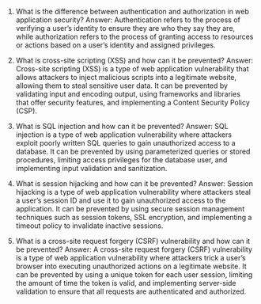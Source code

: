 

1. What is the difference between authentication and authorization in web application security?
Answer: Authentication refers to the process of verifying a user’s identity to ensure they are who they say they are, while authorization refers to the process of granting access to resources or actions based on a user’s identity and assigned privileges.

2. What is cross-site scripting (XSS) and how can it be prevented?
Answer: Cross-site scripting (XSS) is a type of web application vulnerability that allows attackers to inject malicious scripts into a legitimate website, allowing them to steal sensitive user data. It can be prevented by validating input and encoding output, using frameworks and libraries that offer security features, and implementing a Content Security Policy (CSP).

3. What is SQL injection and how can it be prevented?
Answer: SQL injection is a type of web application vulnerability where attackers exploit poorly written SQL queries to gain unauthorized access to a database. It can be prevented by using parameterized queries or stored procedures, limiting access privileges for the database user, and implementing input validation and sanitization.

4. What is session hijacking and how can it be prevented?
Answer: Session hijacking is a type of web application vulnerability where attackers steal a user’s session ID and use it to gain unauthorized access to the application. It can be prevented by using secure session management techniques such as session tokens, SSL encryption, and implementing a timeout policy to invalidate inactive sessions.

5. What is a cross-site request forgery (CSRF) vulnerability and how can it be prevented?
Answer: A cross-site request forgery (CSRF) vulnerability is a type of web application vulnerability where attackers trick a user’s browser into executing unauthorized actions on a legitimate website. It can be prevented by using a unique token for each user session, limiting the amount of time the token is valid, and implementing server-side validation to ensure that all requests are authenticated and authorized.